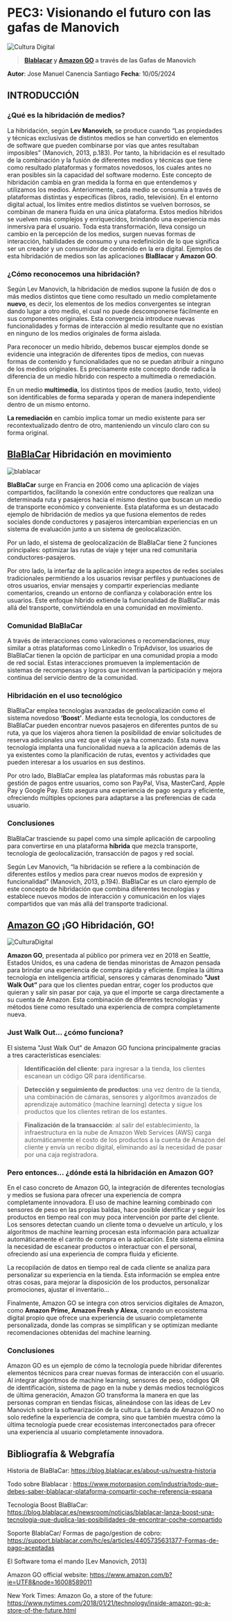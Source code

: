 # PEC3: Visionando el futuro con las gafas de Manovich

![Cultura Digital](hibridacion.jpg)


> **[Blablacar](https://www.blablacar.es/) y [Amazon GO](https://www.amazon.com/-/es/b?ie=UTF8&node=16008589011) a través de las Gafas de Manovich**

**Autor**:  Jose Manuel Canencia Santiago   **Fecha**:  10/05/2024

## INTRODUCCIÓN

### ¿Qué es la hibridación de medios?

La hibridación, según **Lev Manovich**, se produce cuando “Las propiedades y técnicas exclusivas de distintos medios se han convertido en elementos de software que pueden combinarse por vías que antes resultaban imposibles” (Manovich, 2013, p.183). Por tanto, la hibridación es el resultado de la combinación y la fusión de diferentes medios y técnicas que tiene como resultado plataformas y formatos novedosos, los cuales antes no eran posibles sin la capacidad del software moderno. Este concepto de hibridación cambia en gran medida la forma en que entendemos y utilizamos los medios. Anteriormente, cada medio se consumía a través de plataformas distintas y específicas (libros, radio, televisión). En el entorno digital actual, los límites entre medios distintos se vuelven borrosos, se combinan de manera fluida en una única plataforma. Estos medios híbridos se vuelven más complejos y enriquecidos, brindando una experiencia más inmersiva para el usuario. Toda esta transformación, lleva consigo un cambio en la percepción de los medios, surgen nuevas formas de interacción, habilidades de consumo y una redefinición de lo que significa ser un creador y un consumidor de contenido en la era digital. Ejemplos de esta hibridación de medios son las aplicaciones **BlaBlacar** y **Amazon GO**. 

### ¿Cómo reconocemos una hibridación?

Según Lev Manovich, la hibridación de medios supone la fusión de dos o más medios distintos que tiene como resultado un medio completamente **nuevo**, es decir, los elementos de los medios convergentes se integran dando lugar a otro medio, el cual no puede descomponerse fácilmente en sus componentes originales. Esta convergencia introduce nuevas funcionalidades y formas de interacción al medio resultante que no existían en ninguno de los medios originales de forma aislada.

Para reconocer un medio híbrido, debemos buscar ejemplos donde se evidencie una integración de diferentes tipos de medios, con nuevas formas de contenido y funcionalidades que no se puedan atribuir a ninguno de los medios originales. Es precisamente este concepto donde radica la diferencia de un medio híbrido con respecto a multimedia o remediación.

En un medio **multimedia**, los distintos tipos de medios (audio, texto, video) son identificables de forma separada y operan de manera independiente dentro de un mismo entorno. 

**La remediación** en cambio implica tomar un medio existente para ser recontextualizado dentro de otro, manteniendo un vínculo claro con su forma original. 

## [BlaBlaCar](https://www.blablacar.es/) Hibridación en movimiento
![blablacar](blablacar_icon.jpg)

**BlaBlaCar** surge en Francia en 2006 como una aplicación de viajes compartidos, facilitando la conexión entre conductores que realizan una determinada ruta y pasajeros hacia el mismo destino que buscan un medio de transporte económico y conveniente. Esta plataforma es un destacado ejemplo de hibridación de medios ya que fusiona elementos de redes sociales donde conductores y pasajeros intercambian experiencias en un sistema de evaluación junto a un sistema de geolocalización. 

Por un lado, el sistema de geolocalización de BlaBlaCar tiene 2 funciones principales: optimizar las rutas de viaje y tejer una red comunitaria conductores-pasajeros. 

Por otro lado, la interfaz de la aplicación integra aspectos de redes sociales tradicionales permitiendo a los usuarios revisar perfiles y puntuaciones de otros usuarios, enviar mensajes y compartir experiencias mediante comentarios, creando un entorno de confianza y colaboración entre los usuarios. Este enfoque híbrido extiende la funcionalidad de BlaBlaCar más allá del transporte, convirtiéndola en una comunidad en movimiento. 

### Comunidad BlaBlaCar 
A través de interacciones como valoraciones o recomendaciones, muy similar a otras plataformas como LinkedIn o TripAdvisor, los usuarios de BlaBlaCar tienen la opción de participar en una comunidad propia a modo de red social. Estas interacciones promueven la implementación de sistemas de recompensas y logros que incentivan la participación y mejora continua del servicio dentro de la comunidad. 

### Hibridación en el uso tecnológico
BlaBlaCar emplea tecnologías avanzadas de geolocalización como el sistema novedoso **‘Boost’**. Mediante esta tecnología, los conductores de BlaBlaCar pueden encontrar nuevos pasajeros en diferentes puntos de su ruta, ya que los viajeros ahora tienen la posibilidad de enviar solicitudes de reserva adicionales una vez que el viaje ya ha comenzado. Esta nueva tecnología implanta una funcionalidad nueva a la aplicación además de las ya existentes como la planificación de rutas, eventos y actividades que pueden interesar a los usuarios en sus destinos. 

Por otro lado, BlaBlaCar emplea las plataformas más robustas para la gestión de pagos entre usuarios, como son PayPal, Visa, MasterCard, Apple Pay y Google Pay. Esto asegura una experiencia de pago segura y eficiente, ofreciendo múltiples opciones para adaptarse a las preferencias de cada usuario. 

 ### Conclusiones
 
BlaBlaCar trasciende su papel como una simple aplicación de carpooling para convertirse en una plataforma **híbrida** que mezcla transporte, tecnología de geolocalización, transacción de pagos y red social. 

Según Lev Manovich, “la hibridación se refiere a la combinación de diferentes estilos y medios para crear nuevos modos de expresión y funcionalidad” (Manovich, 2013, p.194). BlaBlaCar es un claro ejemplo de este concepto de hibridación que combina diferentes tecnologías y establece nuevos modos de interacción y comunicación en los viajes compartidos que van más allá del transporte tradicional. 

## [Amazon GO](https://www.amazon.com/-/es/b?ie=UTF8&node=16008589011) ¡GO Hibridación, GO!
![CulturaDigital](AMAZON_GO1.png)

**Amazon GO**, presentada al público por primera vez en 2018 en Seattle, Estados Unidos, es una cadena de tiendas minoristas de Amazon pensada para brindar una experiencia de compra rápida y eficiente. Emplea la última tecnología en inteligencia artificial, sensores y cámaras denominado **"Just Walk Out”** para que los clientes puedan entrar, coger los productos que quieran y salir sin pasar por caja, ya que el importe se carga directamente a su cuenta de Amazon. Esta combinación de diferentes tecnologías y métodos tiene como resultado una experiencia de compra completamente nueva. 

### Just Walk Out... ¿cómo funciona? 

El sistema "Just Walk Out" de Amazon GO funciona principalmente gracias a tres características esenciales:  

>**Identificación del cliente**: para ingresar a la tienda, los clientes escanean un código QR para identificarse. 

>**Detección y seguimiento de productos**: una vez dentro de la tienda, una combinación de cámaras, sensores y algoritmos avanzados de aprendizaje automático (machine learning) detecta y sigue los productos que los clientes retiran de los estantes. 

>**Finalización de la transacción**: al salir del establecimiento, la infraestructura en la nube de Amazon Web Services (AWS) carga automáticamente el costo de los productos a la cuenta de Amazon del cliente y envía un recibo digital, eliminando así la necesidad de pasar por una caja registradora.


### Pero entonces... ¿dónde está la hibridación en Amazon GO? 
En el caso concreto de Amazon GO, la integración de diferentes tecnologías y medios se fusiona para ofrecer una experiencia de compra completamente innovadora. El uso de machine learning combinado con sensores de peso en las propias baldas, hace posible identificar y seguir los productos en tiempo real con muy poca intervención por parte del cliente. Los sensores detectan cuando un cliente toma o devuelve un artículo, y los algoritmos de machine learning procesan esta información para actualizar automáticamente el carrito de compra en la aplicación. Este sistema elimina la necesidad de escanear productos o interactuar con el personal, ofreciendo así una experiencia de compra fluida y eficiente. 

La recopilación de datos en tiempo real de cada cliente se analiza para personalizar su experiencia en la tienda. Esta información se emplea entre otras cosas, para mejorar la disposición de los productos, personalizar promociones, ajustar el inventario... 

Finalmente, Amazon GO se integra con otros servicios digitales de Amazon, como **Amazon Prime, Amazon Fresh y Alexa**, creando un ecosistema digital propio que ofrece una experiencia de usuario completamente personalizada, donde las compras se simplifican y se optimizan mediante recomendaciones obtenidas del machine learning. 

 ### Conclusiones
 
Amazon GO es un ejemplo de cómo la tecnología puede hibridar diferentes elementos técnicos para crear nuevas formas de interacción con el usuario. Al integrar algoritmos de machine learning, sensores de peso, códigos QR de identificación, sistema de pago en la nube y demás medios tecnológicos de última generación, Amazon GO transforma la manera en que las personas compran en tiendas físicas, alineándose con las ideas de Lev Manovich sobre la softwarización de la cultura. La tienda de Amazon GO no solo redefine la experiencia de compra, sino que también muestra cómo la última tecnología puede crear ecosistemas interconectados para ofrecer una experiencia al usuario completamente innovadora. 
 
## Bibliografía & Webgrafía

Historia de BlaBlaCar:  https://blog.blablacar.es/about-us/nuestra-historia  

Todo sobre Blablacar : https://www.motorpasion.com/industria/todo-que-debes-saber-blablacar-plataforma-compartir-coche-referencia-espana  

Tecnologia Boost BlaBlaCar: https://blog.blablacar.es/newsroom/noticias/blablacar-lanza-boost-una-tecnologia-que-duplica-las-posibilidades-de-encontrar-coche-compartido  

Soporte BlablaCar/ Formas de pago/gestion de cobro: https://support.blablacar.com/hc/es/articles/4405735631377-Formas-de-pago-aceptadas  

El Software toma el mando [Lev Manovich, 2013] 

Amazon GO official website: https://www.amazon.com/b?ie=UTF8&node=16008589011  

New York Times: Amazon Go, a store of the future: https://www.nytimes.com/2018/01/21/technology/inside-amazon-go-a-store-of-the-future.html  

